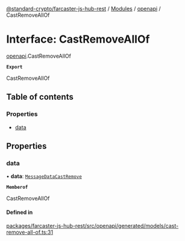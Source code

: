 [@standard-crypto/farcaster-js-hub-rest](../README.md) / [Modules](../modules.md) / [openapi](../modules/openapi.md) / CastRemoveAllOf

# Interface: CastRemoveAllOf

[openapi](../modules/openapi.md).CastRemoveAllOf

**`Export`**

CastRemoveAllOf

## Table of contents

### Properties

- [data](openapi.CastRemoveAllOf.md#data)

## Properties

### data

• **data**: [`MessageDataCastRemove`](../modules/openapi.md#messagedatacastremove)

**`Memberof`**

CastRemoveAllOf

#### Defined in

[packages/farcaster-js-hub-rest/src/openapi/generated/models/cast-remove-all-of.ts:31](https://github.com/standard-crypto/farcaster-js/blob/main/packages/farcaster-js-hub-rest/src/openapi/generated/models/cast-remove-all-of.ts#L31)
